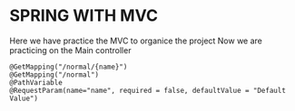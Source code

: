 # SPRING WITH MVC

Here we have practice the MVC to organice the project
Now we are practicing on the Main controller 

    @GetMapping("/normal/{name}")
    @GetMapping("/normal")
    @PathVariable 
    @RequestParam(name="name", required = false, defaultValue = "Default Value")
